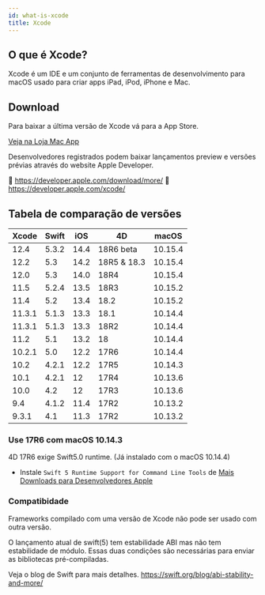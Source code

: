 ```yaml
---
id: what-is-xcode
title: Xcode
---
```


## O que é Xcode?

Xcode é um IDE e um conjunto de ferramentas de desenvolvimento para macOS usado para criar apps iPad, iPod, iPhone e Mac.

## Download

Para baixar a última versão de Xcode vá para a App Store.

<div className="center-button">
<a className="button button--primary" href="macappstore://itunes.apple.com/app/id497799835?mt=12">Veja na Loja Mac App </a>
</div>

Desenvolvedores registrados podem baixar lançamentos preview e versões prévias através do website Apple Developer.

🔗 https://developer.apple.com/download/more/ 🔗 https://developer.apple.com/xcode/

## Tabela de comparação de versões

| Xcode  | Swift | iOS  | 4D          | macOS   |
| ------ | ----- | ---- | ----------- | ------- |
| 12.4   | 5.3.2 | 14.4 | 18R6 beta   | 10.15.4 |
| 12.2   | 5.3   | 14.2 | 18R5 & 18.3 | 10.15.4 |
| 12.0   | 5.3   | 14.0 | 18R4        | 10.15.4 |
| 11.5   | 5.2.4 | 13.5 | 18R3        | 10.15.2 |
| 11.4   | 5.2   | 13.4 | 18.2        | 10.15.2 |
| 11.3.1 | 5.1.3 | 13.3 | 18.1        | 10.14.4 |
| 11.3.1 | 5.1.3 | 13.3 | 18R2        | 10.14.4 |
| 11.2   | 5.1   | 13.2 | 18          | 10.14.4 |
| 10.2.1 | 5.0   | 12.2 | 17R6        | 10.14.4 |
| 10.2   | 4.2.1 | 12.2 | 17R5        | 10.14.3 |
| 10.1   | 4.2.1 | 12   | 17R4        | 10.13.6 |
| 10.0   | 4.2   | 12   | 17R3        | 10.13.6 |
| 9.4    | 4.1.2 | 11.4 | 17R2        | 10.13.2 |
| 9.3.1  | 4.1   | 11.3 | 17R2        | 10.13.2 |


### Use 17R6 com macOS 10.14.3

4D 17R6 exige Swift5.0 runtime. (Já instalado com o macOS 10.14.4)

 - Instale `Swift 5 Runtime Support for Command Line Tools` de [Mais  Downloads para Desenvolvedores Apple](https://developer.apple.com/download/more/)


### Compatibidade

Frameworks compilado com uma versão de Xcode não pode ser usado com outra versão.

O lançamento atual de swift(5) tem estabilidade ABI mas não tem estabilidade de módulo. Essas duas condições são necessárias para enviar as bibliotecas pré-compiladas.

Veja o blog de Swift para mais detalhes. https://swift.org/blog/abi-stability-and-more/
